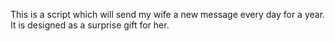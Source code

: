 This is a script which will send my wife a new message every day for a year. It is designed as a surprise gift for her.

